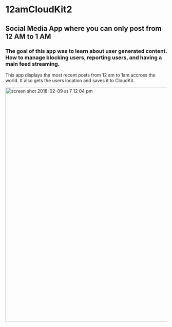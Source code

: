 # 12amCloudKit2
## Social Media App where you can only post from 12 AM to 1 AM 
### The goal of this app was to learn about user generated content. How to manage blocking users, reporting users, and having a main feed streaming.
This app displays the most recent posts from 12 am to 1am accross the world. It also gets the users location and saves it to CloudKit. 



<img width="729" alt="screen shot 2018-02-09 at 7 12 04 pm" src="https://user-images.githubusercontent.com/23179585/36057625-81c42692-0dcd-11e8-8890-767dcfe02d2b.png">
